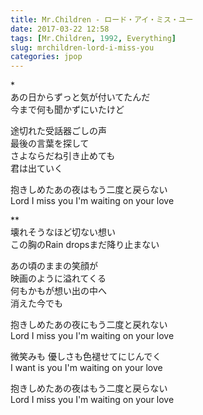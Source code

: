 ```yaml
---
title: Mr.Children - ロード・アイ・ミス・ユー
date: 2017-03-22 12:58
tags: [Mr.Children, 1992, Everything]
slug: mrchildren-lord-i-miss-you
categories: jpop
---
```



\*  
あの日からずっと気が付いてたんだ  
今まで何も聞かずにいたけど

途切れた受話器ごしの声  
最後の言葉を探して  
さよならだね引き止めても  
君は出ていく

抱きしめたあの夜はもう二度と戻らない  
Lord I miss you I'm waiting on your love

\**  
壊れそうなほど切ない想い  
この胸のRain dropsまだ降り止まない

あの頃のままの笑顔が  
映画のように溢れてくる  
何もかもが想い出の中へ  
消えた今でも

抱きしめたあの夜にもう二度と戻れない  
Lord I miss you I'm waiting on your love

微笑みも 優しさも色褪せてにじんでく  
I want is you I'm waiting on your love

抱きしめたあの夜はもう二度と戻らない  
Lord I miss you I'm waiting on your love
